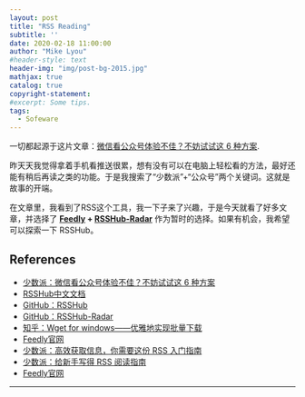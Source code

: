 ```yaml
---
layout: post
title: "RSS Reading"
subtitle: ''
date: 2020-02-18 11:00:00
author: "Mike Lyou"
#header-style: text
header-img: "img/post-bg-2015.jpg"
mathjax: true
catalog: true
copyright-statement:
#excerpt: Some tips.
tags:
  - Sofeware
---
```


<!-- more -->

一切都起源于这片文章：[微信看公众号体验不佳？不妨试试这 6 种方案](https://sspai.com/post/56301).

昨天天我觉得拿着手机看推送很累，想有没有可以在电脑上轻松看的方法，最好还能有稍后再读之类的功能。于是我搜索了“少数派”+“公众号”两个关键词。这就是故事的开端。

在文章里，我看到了RSS这个工具，我一下子来了兴趣，于是今天就看了好多文章，并选择了 **[Feedly](https://feedly.com) + [RSSHub-Radar](https://github.com/DIYgod/RSSHub-Radar)** 作为暂时的选择。如果有机会，我希望可以探索一下 RSSHub。




## References
- [少数派：微信看公众号体验不佳？不妨试试这 6 种方案](https://sspai.com/post/56301)
- [RSSHub中文文档](https://docs.rsshub.app/)
- [GitHub：RSSHub](https://github.com/DIYgod/RSSHub)
- [GitHub：RSSHub-Radar](https://github.com/DIYgod/RSSHub-Radar)
- [知乎：Wget for windows——优雅地实现批量下载](https://zhuanlan.zhihu.com/p/28826000)
- [Feedly官网](https://feedly.com)
- [少数派：高效获取信息，你需要这份 RSS 入门指南](https://sspai.com/post/56391)
- [少数派：给新手写得 RSS 阅读指南](https://sspai.com/post/53032)
- [Feedly官网](https://feedly.com)




------------

